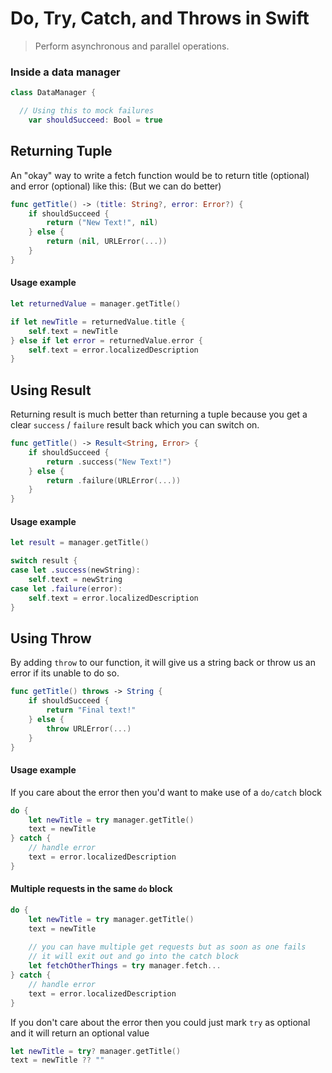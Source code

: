 # Do, Try, Catch, and Throws in Swift
> Perform asynchronous and parallel operations.

### Inside a data manager 

```swift
class DataManager {

  // Using this to mock failures
    var shouldSucceed: Bool = true

```

## Returning Tuple 
An "okay" way to write a fetch function would be to return title (optional) and error (optional)
like this: (But we can do better) 
```swift
func getTitle() -> (title: String?, error: Error?) {
    if shouldSucceed {
        return ("New Text!", nil)
    } else {
        return (nil, URLError(...))
    }
}
```

#### Usage example 
```swift
let returnedValue = manager.getTitle()

if let newTitle = returnedValue.title {
    self.text = newTitle
} else if let error = returnedValue.error {
    self.text = error.localizedDescription
}
```

## Using Result 
Returning result is much better than returning a tuple because you get a clear `success` / `failure` result back which you can switch on. 
```swift
func getTitle() -> Result<String, Error> {
    if shouldSucceed {
        return .success("New Text!")
    } else {
        return .failure(URLError(...))
    }
}

```

#### Usage example 
```swift
let result = manager.getTitle()

switch result {
case let .success(newString):
    self.text = newString
case let .failure(error):
    self.text = error.localizedDescription
}
```

## Using Throw
By adding `throw` to our function, it will give us a string back or throw us an error if its unable to do so.  

```swift
func getTitle() throws -> String {
    if shouldSucceed {
        return "Final text!"
    } else {
        throw URLError(...)
    }
}
```

#### Usage example

If you care about the error then you'd want to make use of a `do/catch` block

```swift
do {
    let newTitle = try manager.getTitle()
    text = newTitle
} catch {
    // handle error
    text = error.localizedDescription
}
```

#### Multiple requests in the same `do` block
```swift
do {
    let newTitle = try manager.getTitle()
    text = newTitle
    
    // you can have multiple get requests but as soon as one fails
    // it will exit out and go into the catch block
    let fetchOtherThings = try manager.fetch...
} catch {
    // handle error
    text = error.localizedDescription
}
```

If you don't care about the error then you could just mark `try` as optional and it will return an optional value
```swift
let newTitle = try? manager.getTitle()
text = newTitle ?? ""
```